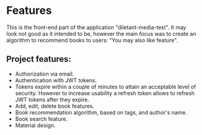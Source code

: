 # Features

This is the front-end part of the application "diletant-media-test". It may look not good as it intended to be, however the main focus was to create an algorithm to recommend books to users: "You may also like feature".

## Project features:
* Authorization via email.
* Authentication with JWT tokens.
* Tokens expire within a couple of minutes to attain an acceptable level of security. However to increase usability a refresh token allows to refresh JWT tokens after they expire.
* Add, edit, delete book features.
* Book recommendation algorithm, based on tags, and author's name.
* Book search feature.
* Material design.
